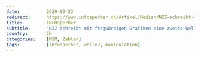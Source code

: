 ```yaml
---
date:          2020-09-23
redirect:      https://www.infosperber.ch/Artikel/Medien/NZZ-schreibt-mit-fragwurdigen-Grafiken-eine-zweite-Welle-herbei
title:         INFOsperber
subtitle:      'NZZ schreibt mit fragwürdigen Grafiken eine zweite Welle herbei'
country:       CH
categories:    [MSM, Zahlen]
tags:          [infosperber, welle2, manipulation]
---
```

